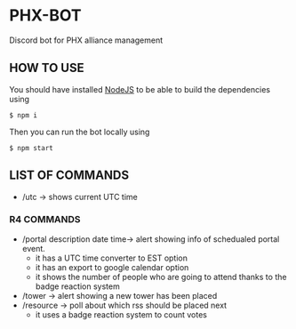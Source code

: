 # PHX-BOT
Discord bot for PHX alliance management

## HOW TO USE
You should have installed [NodeJS](https://nodejs.org/en/) to be able to build the dependencies using
```
$ npm i
```
Then you can run the bot locally using
```
$ npm start
```

## LIST OF COMMANDS
 - /utc -> shows current UTC time

### R4 COMMANDS
 - /portal description date time-> alert showing info of schedualed portal event.
   - it has a UTC time converter to EST option
   - it has an export to google calendar option
   - it shows the number of people who are going to attend thanks to the badge reaction system
 - /tower -> alert showing a new tower has been placed
 - /resource -> poll about which rss should be placed next
   - it uses a badge reaction system to count votes

